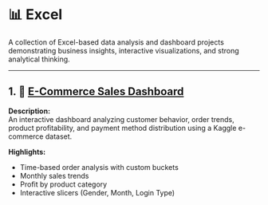 # 📊 Excel

A collection of Excel-based data analysis and dashboard projects demonstrating business insights, interactive visualizations, and strong analytical thinking.

---

## 1. 🛒 [E-Commerce Sales Dashboard](/E-commerce%Sales%dashboard)

**Description:**  
An interactive dashboard analyzing customer behavior, order trends, product profitability, and payment method distribution using a Kaggle e-commerce dataset.

**Highlights:**
- Time-based order analysis with custom buckets
- Monthly sales trends
- Profit by product category
- Interactive slicers (Gender, Month, Login Type)
